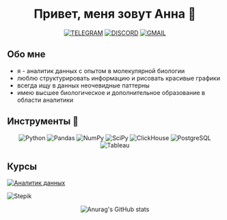 <div align="center">

# Привет, меня зовут Анна 👋
[![TELEGRAM](https://img.shields.io/badge/TELEGRAM-0b0038??style=flat-square&logo=telegram)](https://t.me/AnnaKraeva23)
[![DISCORD](https://img.shields.io/badge/DISCORD-0b0038??style=flat-square&logo=DISCORD)](https://discordapp.com/users/annakraeva/)
[![GMAIL](https://img.shields.io/badge/-GMAIL-0b0038??style=flat-square&logo=gmail&logoColor=white)](mailto:a.kraeva23@gmail.com)
</div>

## Обо мне
+ я - аналитик данных с опытом в молекулярной биологии
+ люблю структурировать информацию и рисовать красивые графики
+ всегда ищу в данных неочевидные паттерны
+ имею высшее биологическое и дополнительное образование в области аналитики

## Инструменты 🔧

<div align="center">

![Python](https://img.shields.io/badge/-Python-FFE4E1?style=for-the-badge&logo=python&logoColor=9370DB)
![Pandas](https://img.shields.io/badge/pandas-FFE4E1?style=for-the-badge&logo=pandas&logoColor=9370DB)
![NumPy](https://img.shields.io/badge/numpy-FFE4E1?style=for-the-badge&logo=numpy&logoColor=9370DB)
![SciPy](https://img.shields.io/badge/SciPy-FFE4E1?style=for-the-badge&logo=scipy&logoColor=9370DB)
![ClickHouse](https://img.shields.io/badge/-ClickHouse-FFE4E1?style=for-the-badge&logo=Clickhouse&logoColor=9370DB)
![PostgreSQL](https://img.shields.io/badge/-PostgreSQL-FFE4E1?style=for-the-badge&logo=PostgreSQL&logoColor=9370DB)
![Tableau](https://img.shields.io/badge/-Tableau-FFE4E1?style=for-the-badge&logo=Tableau&logoColor=9370DB)

</div>

## Курсы

[![Аналитик данных](https://img.shields.io/badge/Karpov-courses-0b0038?style=for-the-badge&logo=Karpov&logoColor=blue)](https://lab.karpov.courses/certificate/c5443997-e8e8-4c73-b270-23c0aab3cc00/)<br>

<img class="navbar__logo" alt="Stepik" src="/static/frontend/topbar_logo.svg">

<div align="center">

![Anurag's GitHub stats](https://github-readme-stats.vercel.app/api?username=ankraeva&theme=buefy&show_icons=true)

</div>
